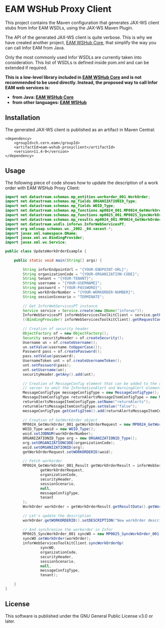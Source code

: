 # EAM WSHub Proxy Client
This project contains the Maven configuration that generates JAX-WS client stubs from Infor EAM WSDLs,
using the JAX-WS Maven Plugin.

The API of the generated JAX-WS client is quite verbose. This is why we have created another project, 
[EAM WSHub Core](https://github.com/cern-eam/eam-wshub-core), that simplify the way you can call Infor EAM from Java.

Only the most commonly used Infor WSDLs are currently taken into consideration. This list of WSDLs is defined inside pom.xml and can be extended if required.

**This is a low-level library included in [EAM WSHub Core](https://github.com/cern-eam/eam-wshub-core) 
and is not recommended to be used directly. Instead, the proposed way to call Infor EAM web services is:**
 - **from Java: [EAM WSHub Core](https://github.com/cern-eam/eam-wshub-core)**
 - **from other languages: [EAM WSHub](https://github.com/cern-eam/eam-wshub)**

## Installation
The generated JAX-WS client is published as an artifact in Maven Central:
```
<dependency>
    <groupId>ch.cern.eam</groupId>
    <artifactId>eam-wshub-proxyclient</artifactId>
    <version>11.4-0</version>
</dependency>
```

## Usage
The following piece of code shows how to update the description of a work order with EAM WSHub Proxy Client:
```java
import net.datastream.schemas.mp_entities.workorder_001.WorkOrder;
import net.datastream.schemas.mp_fields.ORGANIZATIONID_Type;
import net.datastream.schemas.mp_fields.WOID_Type;
import net.datastream.schemas.mp_functions.mp0024_001.MP0024_GetWorkOrder_001;
import net.datastream.schemas.mp_functions.mp0025_001.MP0025_SyncWorkOrder_001;
import net.datastream.schemas.mp_results.mp0024_001.MP0024_GetWorkOrder_001_Result;
import net.datastream.wsdls.inforws.InforWebServicesPT;
import org.xmlsoap.schemas.ws._2002._04.secext.*;
import javax.xml.namespace.QName;
import javax.xml.ws.BindingProvider;
import javax.xml.ws.Service;

public class UpdateWorkOrderExample {
    
    public static void main(String[] args) {
        
        String inforEndpointUrl = "{YOUR-ENDPOINT-URL}";
        String organizationCode = "{YOUR-ORGANIZATION-CODE}";
        String tenant = "{YOUR-TENANT}";
        String username = "{YOUR-USERNAME}";
        String password = "{YOUR-PASSWORD}";
        String workOrderNumber = "{YOUR-WORKORDER-NUMBER}";
        String sessionScenario = "TERMINATE";
        
        // Get InforWebServicesPT instance
        Service service = Service.create(new QName("inforws"));
        InforWebServicesPT inforWebServicesToolkitClient = service.getPort(InforWebServicesPT.class);
        ((BindingProvider) inforWebServicesToolkitClient).getRequestContext().put(BindingProvider.ENDPOINT_ADDRESS_PROPERTY, inforEndpointUrl);
        
        // Creation of security header
        ObjectFactory of = new ObjectFactory();
        Security securityHeader = of.createSecurity();
        Username un = of.createUsername();
        un.setValue(username.toUpperCase());
        Password pass = of.createPassword();
        pass.setValue(password);
        UsernameToken unt = of.createUsernameToken();
        unt.setPassword(pass);
        unt.setUsername(un);
        securityHeader.getAny().add(unt);
        
        // Creation of MessageConfig element that can be added to the request to tell the
        // server to omit the InformationAlert and WarningAlert elements from the response.
        MessageConfigType messageConfigType = new MessageConfigType();
        MessageItemConfigType returnAlertsMessageItemConfigType = new MessageItemConfigType();
        returnAlertsMessageItemConfigType.setName("returnAlerts");
        returnAlertsMessageItemConfigType.setValue("false");
        messageConfigType.getConfigItem().add(returnAlertsMessageItemConfigType);
        
        // Creation of GetWorkOrder object
        MP0024_GetWorkOrder_001 getWorkOrderRequest = new MP0024_GetWorkOrder_001();
        WOID_Type woid = new WOID_Type();
        woid.setJOBNUM(workOrderNumber);
        ORGANIZATIONID_Type org = new ORGANIZATIONID_Type();
        org.setORGANIZATIONCODE(organizationCode);
        woid.setORGANIZATIONID(org);
        getWorkOrderRequest.setWORKORDERID(woid);
        
        // Fetch workorder
        MP0024_GetWorkOrder_001_Result getWorkOrderResult = inforWebServicesToolkitClient.getWorkOrderOp(
                getWorkOrderRequest,
                organizationCode,
                securityHeader,
                sessionScenario,
                null,
                messageConfigType,
                tenant
        );
        WorkOrder workOrder = getWorkOrderResult.getResultData().getWorkOrder();
        
        // Let's update the description
        workOrder.getWORKORDERID().setDESCRIPTION("New workOrder description");
        
        // And synchronize the workorder in Infor
        MP0025_SyncWorkOrder_001 syncWO = new MP0025_SyncWorkOrder_001();
        syncWO.setWorkOrder(workOrder);
        inforWebServicesToolkitClient.syncWorkOrderOp(
                syncWO,
                organizationCode,
                securityHeader,
                sessionScenario,
                null,
                messageConfigType,
                tenant);
        
    }
}
```

## License
This software is published under the GNU General Public License v3.0 or later.
